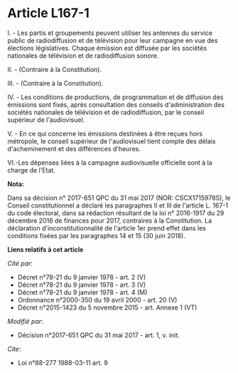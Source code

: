 # Article L167-1

I. - Les partis et groupements peuvent utiliser les antennes du service public de radiodiffusion et de télévision pour leur
campagne en vue des élections législatives. Chaque émission est diffusée par les sociétés nationales de télévision et de
radiodiffusion sonore.

II. - (Contraire à la Constitution).

III. - (Contraire à la Constitution).

IV. - Les conditions de productions, de programmation et de diffusion des émissions sont fixés, après consultation des
conseils d'administration des sociétés nationales de télévision et de radiodiffusion, par le conseil supérieur de
l'audiovisuel.

V. - En ce qui concerne les émissions destinées à être reçues hors métropole, le conseil supérieur de l'audiovisuel tient
compte des délais d'acheminement et des différences d'heures.

VI.-Les dépenses liées à la campagne audiovisuelle officielle sont à la charge de l'Etat.

**Nota:**

Dans sa décision n° 2017-651 QPC du 31 mai 2017 (NOR: CSCX1715978S), le Conseil constitutionnel a déclaré les paragraphes II
et III de l'article L. 167-1 du code électoral, dans sa rédaction résultant de la loi n° 2016-1917 du 29 décembre 2016 de
finances pour 2017, contraires à la Constitution. La déclaration d'inconstitutionnalité de l'article 1er prend effet dans les
conditions fixées par les paragraphes 14 et 15 (30 juin 2018).

**Liens relatifs à cet article**

_Cité par_:

  - Décret n°78-21 du 9 janvier 1978 - art. 2 (V)
  - Décret n°78-21 du 9 janvier 1978 - art. 3 (V)
  - Décret n°78-21 du 9 janvier 1978 - art. 4 (M)
  - Ordonnance n°2000-350 du 19 avril 2000 - art. 20 (V)
  - Décret n°2015-1423 du 5 novembre 2015 - art. Annexe 1 (VT)

_Modifié par_:

  - Décision n°2017-651 QPC du 31 mai 2017 - art. 1, v. init.

_Cite_:

  - Loi n°88-277 1988-03-11 art. 9
